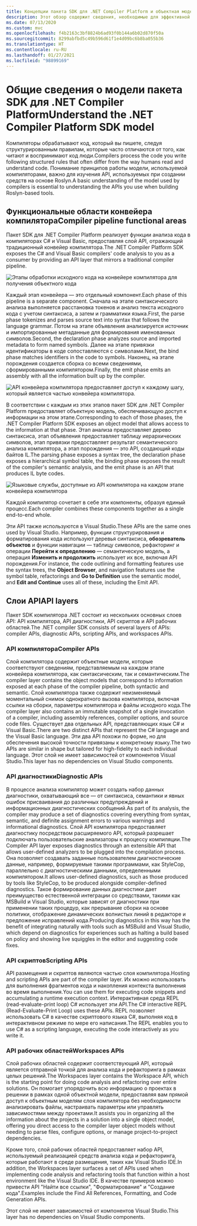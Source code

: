 ```yaml
---
title: Концепции пакета SDK для .NET Compiler Platform и объектная модель
description: Этот обзор содержит сведения, необходимые для эффективной работы с пакетом SDK компилятора .NET. Вы узнаете о слоях API, основных используемых типах и общей объектной модели.
ms.date: 07/13/2020
ms.custom: mvc
ms.openlocfilehash: f4b2163c3bf8824b6ad93f0b144a6b02d870f50a
ms.sourcegitcommit: 8299abfbd5c49b596d61f1e4d09bc6b8ba055b36
ms.translationtype: HT
ms.contentlocale: ru-RU
ms.lasthandoff: 01/27/2021
ms.locfileid: "98899169"
---
```

# <a name="understand-the-net-compiler-platform-sdk-model"></a><span data-ttu-id="2b782-104">Общие сведения о модели пакета SDK для .NET Compiler Platform</span><span class="sxs-lookup"><span data-stu-id="2b782-104">Understand the .NET Compiler Platform SDK model</span></span>

<span data-ttu-id="2b782-105">Компиляторы обрабатывают код, который вы пишете, следуя структурированным правилам, которые часто отличаются от того, как читают и воспринимают код люди.</span><span class="sxs-lookup"><span data-stu-id="2b782-105">Compilers process the code you write following structured rules that often differ from the way humans read and understand code.</span></span> <span data-ttu-id="2b782-106">Понимание принципов работы модели, используемой компиляторами, важно для изучения API, используемых при создании средств на основе Roslyn.</span><span class="sxs-lookup"><span data-stu-id="2b782-106">A basic understanding of the model used by compilers is essential to understanding the APIs you use when building Roslyn-based tools.</span></span>

## <a name="compiler-pipeline-functional-areas"></a><span data-ttu-id="2b782-107">Функциональные области конвейера компилятора</span><span class="sxs-lookup"><span data-stu-id="2b782-107">Compiler pipeline functional areas</span></span>

<span data-ttu-id="2b782-108">Пакет SDK для .NET Compiler Platform реализует функции анализа кода в компиляторах C# и Visual Basic, предоставляя слой API, отражающий традиционный конвейер компилятора.</span><span class="sxs-lookup"><span data-stu-id="2b782-108">The .NET Compiler Platform SDK exposes the C# and Visual Basic compilers' code analysis to you as a consumer by providing an API layer that mirrors a traditional compiler pipeline.</span></span>

![Этапы обработки исходного кода на конвейере компилятора для получения объектного кода](media/compiler-api-model/compiler-pipeline.png)

<span data-ttu-id="2b782-110">Каждый этап конвейера — это отдельный компонент.</span><span class="sxs-lookup"><span data-stu-id="2b782-110">Each phase of this pipeline is a separate component.</span></span> <span data-ttu-id="2b782-111">Сначала на этапе синтаксического анализа выполняется расстановка токенов и анализ текста исходного кода с учетом синтаксиса, а затем и грамматики языка.</span><span class="sxs-lookup"><span data-stu-id="2b782-111">First, the parse phase tokenizes and parses source text into syntax that follows the language grammar.</span></span> <span data-ttu-id="2b782-112">Потом на этапе объявления анализируется источник и импортированные метаданные для формирования именованных символов.</span><span class="sxs-lookup"><span data-stu-id="2b782-112">Second, the declaration phase analyzes source and imported metadata to form named symbols.</span></span> <span data-ttu-id="2b782-113">Далее на этапе привязки идентификаторы в коде сопоставляются с символами.</span><span class="sxs-lookup"><span data-stu-id="2b782-113">Next, the bind phase matches identifiers in the code to symbols.</span></span> <span data-ttu-id="2b782-114">Наконец, на этапе порождения создается сборка со всеми сведениями, сформированными компилятором.</span><span class="sxs-lookup"><span data-stu-id="2b782-114">Finally, the emit phase emits an assembly with all the information built up by the compiler.</span></span>

![API конвейера компилятора предоставляет доступ к каждому шагу, который является частью конвейера компилятора.](media/compiler-api-model/compiler-pipeline-api.png)

<span data-ttu-id="2b782-116">В соответствии с каждым из этих этапов пакет SDK для .NET Compiler Platform предоставляет объектную модель, обеспечивающую доступ к информации на этом этапе.</span><span class="sxs-lookup"><span data-stu-id="2b782-116">Corresponding to each of those phases, the .NET Compiler Platform SDK exposes an object model that allows access to the information at that phase.</span></span> <span data-ttu-id="2b782-117">Этап анализа предоставляет дерево синтаксиса, этап объявления предоставляет таблицу иерархических символов, этап привязки предоставляет результат семантического анализа компилятора, а этап порождения — это API, создающий коды байтов IL.</span><span class="sxs-lookup"><span data-stu-id="2b782-117">The parsing phase exposes a syntax tree, the declaration phase exposes a hierarchical symbol table, the binding phase exposes the result of the compiler's semantic analysis, and the emit phase is an API that produces IL byte codes.</span></span>

![Языковые службы, доступные из API компилятора на каждом этапе конвейера компилятора](media/compiler-api-model/compiler-pipeline-lang-svc.png)

<span data-ttu-id="2b782-119">Каждой компилятор сочетает в себе эти компоненты, образуя единый процесс.</span><span class="sxs-lookup"><span data-stu-id="2b782-119">Each compiler combines these components together as a single end-to-end whole.</span></span>

<span data-ttu-id="2b782-120">Эти API также используются в Visual Studio.</span><span class="sxs-lookup"><span data-stu-id="2b782-120">These APIs are the same ones used by Visual Studio.</span></span> <span data-ttu-id="2b782-121">Например, функции структурирования и форматирования кода используют деревья синтаксиса, **обозреватель объектов** и функции навигации — таблицу символов, рефакторинг и операции **Перейти к определению** — семантическую модель, а операция **Изменить и продолжить** использует их все, включая API порождения.</span><span class="sxs-lookup"><span data-stu-id="2b782-121">For instance, the code outlining and formatting features use the syntax trees, the **Object Browser**, and navigation features use the symbol table, refactorings and **Go to Definition** use the semantic model, and **Edit and Continue** uses all of these, including the Emit API.</span></span>

## <a name="api-layers"></a><span data-ttu-id="2b782-122">Слои API</span><span class="sxs-lookup"><span data-stu-id="2b782-122">API layers</span></span>

<span data-ttu-id="2b782-123">Пакет SDK компилятора .NET состоит из нескольких основных слоев API: API компилятора, API диагностики, API скриптов и API рабочих областей.</span><span class="sxs-lookup"><span data-stu-id="2b782-123">The .NET compiler SDK consists of several layers of APIs: compiler APIs, diagnostic APIs, scripting APIs, and workspaces APIs.</span></span>

### <a name="compiler-apis"></a><span data-ttu-id="2b782-124">API компилятора</span><span class="sxs-lookup"><span data-stu-id="2b782-124">Compiler APIs</span></span>

<span data-ttu-id="2b782-125">Слой компилятора содержит объектные модели, которые соответствуют сведениям, представляемым на каждом этапе конвейера компилятора, как синтаксическим, так и семантическим.</span><span class="sxs-lookup"><span data-stu-id="2b782-125">The compiler layer contains the object models that correspond to information exposed at each phase of the compiler pipeline, both syntactic and semantic.</span></span> <span data-ttu-id="2b782-126">Слой компилятора также содержит неизменяемый моментальный снимок однократного вызова компилятора, включая ссылки на сборки, параметры компилятора и файлы исходного кода.</span><span class="sxs-lookup"><span data-stu-id="2b782-126">The compiler layer also contains an immutable snapshot of a single invocation of a compiler, including assembly references, compiler options, and source code files.</span></span> <span data-ttu-id="2b782-127">Существует два отдельных API, представляющих язык C# и Visual Basic.</span><span class="sxs-lookup"><span data-stu-id="2b782-127">There are two distinct APIs that represent the C# language and the Visual Basic language.</span></span> <span data-ttu-id="2b782-128">Эти два API похожи по форме, но для обеспечения высокой точности привязаны к конкретному языку.</span><span class="sxs-lookup"><span data-stu-id="2b782-128">The two APIs are similar in shape but tailored for high-fidelity to each individual language.</span></span> <span data-ttu-id="2b782-129">Этот слой не имеет зависимостей от компонентов Visual Studio.</span><span class="sxs-lookup"><span data-stu-id="2b782-129">This layer has no dependencies on Visual Studio components.</span></span>

### <a name="diagnostic-apis"></a><span data-ttu-id="2b782-130">API диагностики</span><span class="sxs-lookup"><span data-stu-id="2b782-130">Diagnostic APIs</span></span>

<span data-ttu-id="2b782-131">В процессе анализа компилятор может создать набор данных диагностики, охватывающий все — от синтаксиса, семантики и явных ошибок присваивания до различных предупреждений и информационных диагностических сообщений.</span><span class="sxs-lookup"><span data-stu-id="2b782-131">As part of its analysis, the compiler may produce a set of diagnostics covering everything from syntax, semantic, and definite assignment errors to various warnings and informational diagnostics.</span></span> <span data-ttu-id="2b782-132">Слой API компилятора предоставляет диагностику посредством расширяемого API, который разрешает подключать пользовательские анализаторы к процессу компиляции.</span><span class="sxs-lookup"><span data-stu-id="2b782-132">The Compiler API layer exposes diagnostics through an extensible API that allows user-defined analyzers to be plugged into the compilation process.</span></span> <span data-ttu-id="2b782-133">Она позволяет создавать заданные пользователем диагностические данные, например, формируемые такими программами, как StyleCop, параллельно с диагностическими данными, определенными компилятором.</span><span class="sxs-lookup"><span data-stu-id="2b782-133">It allows user-defined diagnostics, such as those produced by tools like StyleCop, to be produced alongside compiler-defined diagnostics.</span></span> <span data-ttu-id="2b782-134">Такое формирование данных диагностики дает преимущество естественной интеграции со средствами, такими как MSBuild и Visual Studio, которые зависят от диагностики при применении таких процедур, как прерывание сборки на основе политики, отображение динамических волнистых линий в редакторе и предложение исправлений кода.</span><span class="sxs-lookup"><span data-stu-id="2b782-134">Producing diagnostics in this way has the benefit of integrating naturally with tools such as MSBuild and Visual Studio, which depend on diagnostics for experiences such as halting a build based on policy and showing live squiggles in the editor and suggesting code fixes.</span></span>

### <a name="scripting-apis"></a><span data-ttu-id="2b782-135">API скриптов</span><span class="sxs-lookup"><span data-stu-id="2b782-135">Scripting APIs</span></span>

<span data-ttu-id="2b782-136">API размещения и скриптов являются частью слоя компилятора.</span><span class="sxs-lookup"><span data-stu-id="2b782-136">Hosting and scripting APIs are part of the compiler layer.</span></span> <span data-ttu-id="2b782-137">Их можно использовать для выполнения фрагментов кода и накопления контекста выполнения во время выполнения.</span><span class="sxs-lookup"><span data-stu-id="2b782-137">You can use them for executing code snippets and accumulating a runtime execution context.</span></span>
<span data-ttu-id="2b782-138">Интерактивная среда REPL (read-evaluate-print loop) C# использует эти API.</span><span class="sxs-lookup"><span data-stu-id="2b782-138">The C# interactive REPL (Read-Evaluate-Print Loop) uses these APIs.</span></span> <span data-ttu-id="2b782-139">REPL позволяет использовать C# в качестве скриптового языка C#, выполняя код в интерактивном режиме по мере его написания.</span><span class="sxs-lookup"><span data-stu-id="2b782-139">The REPL enables you to use C# as a scripting language, executing the code interactively as you write it.</span></span>

### <a name="workspaces-apis"></a><span data-ttu-id="2b782-140">API рабочих областей</span><span class="sxs-lookup"><span data-stu-id="2b782-140">Workspaces APIs</span></span>

<span data-ttu-id="2b782-141">Слой рабочих областей содержит соответствующий API, который является отправной точкой для анализа кода и рефакторинга в рамках целых решений.</span><span class="sxs-lookup"><span data-stu-id="2b782-141">The Workspaces layer contains the Workspace API, which is the starting point for doing code analysis and refactoring over entire solutions.</span></span> <span data-ttu-id="2b782-142">Он помогает упорядочить всю информацию о проектах в решении в рамках одной объектной модели, предоставляя вам прямой доступ к объектным моделям слоя компилятора без необходимости анализировать файлы, настраивать параметры или управлять зависимостями между проектами.</span><span class="sxs-lookup"><span data-stu-id="2b782-142">It assists you in organizing all the information about the projects in a solution into a single object model, offering you direct access to the compiler layer object models without needing to parse files, configure options, or manage project-to-project dependencies.</span></span>

<span data-ttu-id="2b782-143">Кроме того, слой рабочих областей предоставляет набор API, используемый реализацией средств анализа кода и рефакторинга, которые работают в среде размещения, таких как Visual Studio IDE.</span><span class="sxs-lookup"><span data-stu-id="2b782-143">In addition, the Workspaces layer surfaces a set of APIs used when implementing code analysis and refactoring tools that function within a host environment like the Visual Studio IDE.</span></span> <span data-ttu-id="2b782-144">В качестве примеров можно привести API "Найти все ссылки", "Форматирование" и "Создание кода".</span><span class="sxs-lookup"><span data-stu-id="2b782-144">Examples include the Find All References, Formatting, and Code Generation APIs.</span></span>

<span data-ttu-id="2b782-145">Этот слой не имеет зависимостей от компонентов Visual Studio.</span><span class="sxs-lookup"><span data-stu-id="2b782-145">This layer has no dependencies on Visual Studio components.</span></span>
